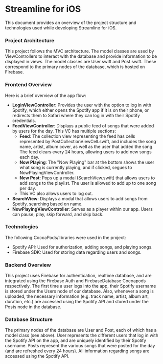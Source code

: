 # Streamline for iOS
This document provides an overview of the project structure and technologies used while developing Streamline for iOS.

### Project Architecture

This project follows the MVC architecture. The model classes are used by ViewControllers to interact with the database and provide information to be displayed in views. The model classes are User.swift and Post.swift. These correspond to the primary nodes of the database, which is hosted on Firebase.

### Frontend Overview

Here is a brief overview of the app flow:

* **LoginViewController**: Provides the user with the option to log in with Spotify, which either opens the Spotify app if it is on their phone, or redirects them to Safari where they can log in with their Spotify credentials.
* **FeedViewController**: Displays a public feed of songs that were added by users for the day. This VC has multiple sections:
  * **Feed**: The collection view representing the feed has cells represented by PostCollectionViewCell.swift, and includes the song name, artist, album cover, as well as the user that added the song. The feed clears every 24 hours, allowing users to add new songs each day.
  * **Now Playing**: The "Now Playing" bar at the bottom shows the user what song is currently playing, and if clicked, segues to NowPlayingViewController.
  * **New Post**: Pops up a modal (SearchView.swift) that allows users to add songs to the playlist. The user is allowed to add up to one song per day.
  * This VC also allows users to log out.
* **SearchView**: Displays a modal that allows users to add songs from Spotify, searching based on name.
* **NowPlayingViewController**: Serves as a player within our app. Users can pause, play, skip forward, and skip back.

### Technologies

The following CocoaPods/libraries were used in the project:
 * Spotify API: Used for authorization, adding songs, and playing songs.
 * Firebase SDK: Used for storing data regarding users and songs.
 
### Backend Overview

This project uses Firebase for authentication, realtime database, and are integrated using the Firebase Auth and FirebaseDatabase Cocoapods respectively. The first time a user logs into the app, their Spotify username is stored under the Users node of our database. Also, whenever a song is uploaded, the necessary information (e.g. track name, artist, album art, duration, etc.) are accessed using the Spotify API and stored under the Posts node in the database.

### Database Structure

The primary nodes of the database are User and Post, each of which has a model class (see above). User represents the different users that log in with the Spotify API on the app, and are uniquely identified by their Spotify username. Posts represent the various songs that were posted for the day (and are refreshed every 24 hours). All information regarding songs are accessed using the Spotify API.
